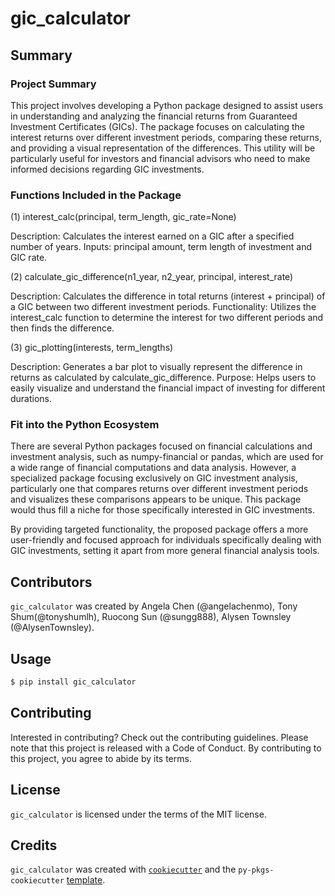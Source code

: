 # gic_calculator

## Summary

### Project Summary
This project involves developing a Python package designed to assist users in understanding and analyzing the financial returns from Guaranteed Investment Certificates (GICs). The package focuses on calculating the interest returns over different investment periods, comparing these returns, and providing a visual representation of the differences. This utility will be particularly useful for investors and financial advisors who need to make informed decisions regarding GIC investments.

### Functions Included in the Package
(1) interest_calc(principal, term_length, gic_rate=None)

Description: Calculates the interest earned on a GIC after a specified number of years.
Inputs: principal amount, term length of investment and GIC rate.

(2) calculate_gic_difference(n1_year, n2_year, principal, interest_rate)

Description: Calculates the difference in total returns (interest + principal) of a GIC between two different investment periods.
Functionality: Utilizes the interest_calc function to determine the interest for two different periods and then finds the difference.

(3) gic_plotting(interests, term_lengths)

Description: Generates a bar plot to visually represent the difference in returns as calculated by calculate_gic_difference.
Purpose: Helps users to easily visualize and understand the financial impact of investing for different durations.


### Fit into the Python Ecosystem

There are several Python packages focused on financial calculations and investment analysis, such as numpy-financial or pandas, which are used for a wide range of financial computations and data analysis. However, a specialized package focusing exclusively on GIC investment analysis, particularly one that compares returns over different investment periods and visualizes these comparisons appears to be unique. This package would thus fill a niche for those specifically interested in GIC investments.

By providing targeted functionality, the proposed package offers a more user-friendly and focused approach for individuals specifically dealing with GIC investments, setting it apart from more general financial analysis tools.

## Contributors

`gic_calculator` was created by Angela Chen (@angelachenmo), Tony Shum(@tonyshumlh), Ruocong Sun (@sungg888), Alysen Townsley (@AlysenTownsley).


## Usage

```bash
$ pip install gic_calculator
```

## Contributing

Interested in contributing? Check out the contributing guidelines. Please note that this project is released with a Code of Conduct. By contributing to this project, you agree to abide by its terms.

## License

`gic_calculator` is licensed under the terms of the MIT license.

## Credits

`gic_calculator` was created with [`cookiecutter`](https://cookiecutter.readthedocs.io/en/latest/) and the `py-pkgs-cookiecutter` [template](https://github.com/py-pkgs/py-pkgs-cookiecutter).
